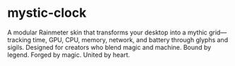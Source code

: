 # mystic-clock
A modular Rainmeter skin that transforms your desktop into a mythic grid—tracking time, GPU, CPU, memory, network, and battery through glyphs and sigils. Designed for creators who blend magic and machine. Bound by legend. Forged by magic. United by heart.
